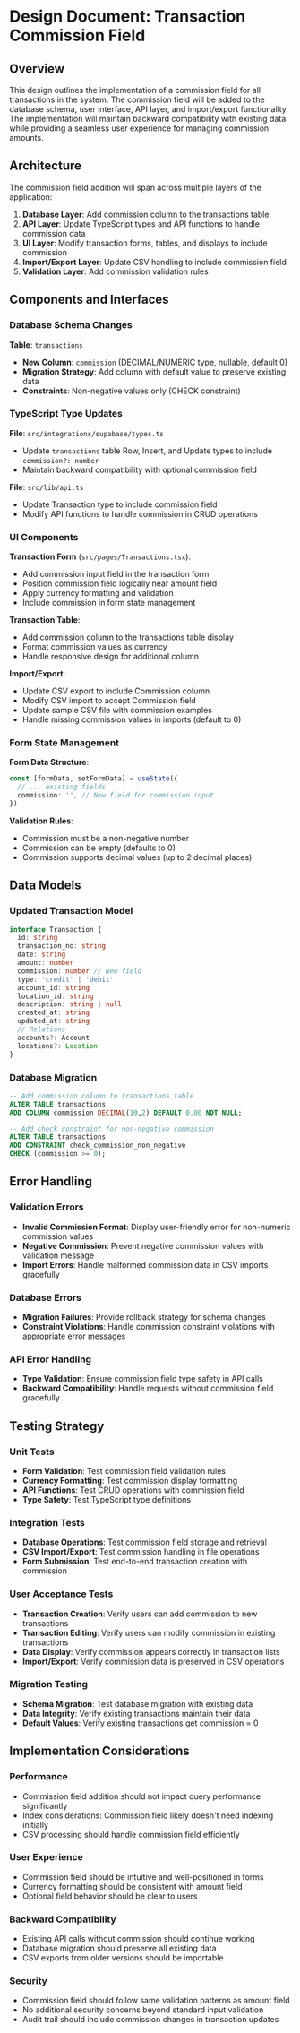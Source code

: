 # Design Document: Transaction Commission Field

## Overview

This design outlines the implementation of a commission field for all transactions in the system. The commission field will be added to the database schema, user interface, API layer, and import/export functionality. The implementation will maintain backward compatibility with existing data while providing a seamless user experience for managing commission amounts.

## Architecture

The commission field addition will span across multiple layers of the application:

1. **Database Layer**: Add commission column to the transactions table
2. **API Layer**: Update TypeScript types and API functions to handle commission data
3. **UI Layer**: Modify transaction forms, tables, and displays to include commission
4. **Import/Export Layer**: Update CSV handling to include commission field
5. **Validation Layer**: Add commission validation rules

## Components and Interfaces

### Database Schema Changes

**Table**: `transactions`
- **New Column**: `commission` (DECIMAL/NUMERIC type, nullable, default 0)
- **Migration Strategy**: Add column with default value to preserve existing data
- **Constraints**: Non-negative values only (CHECK constraint)

### TypeScript Type Updates

**File**: `src/integrations/supabase/types.ts`
- Update `transactions` table Row, Insert, and Update types to include `commission?: number`
- Maintain backward compatibility with optional commission field

**File**: `src/lib/api.ts`
- Update Transaction type to include commission field
- Modify API functions to handle commission in CRUD operations

### UI Components

**Transaction Form** (`src/pages/Transactions.tsx`):
- Add commission input field in the transaction form
- Position commission field logically near amount field
- Apply currency formatting and validation
- Include commission in form state management

**Transaction Table**:
- Add commission column to the transactions table display
- Format commission values as currency
- Handle responsive design for additional column

**Import/Export**:
- Update CSV export to include Commission column
- Modify CSV import to accept Commission field
- Update sample CSV file with commission examples
- Handle missing commission values in imports (default to 0)

### Form State Management

**Form Data Structure**:
```typescript
const [formData, setFormData] = useState({
  // ... existing fields
  commission: '', // New field for commission input
})
```

**Validation Rules**:
- Commission must be a non-negative number
- Commission can be empty (defaults to 0)
- Commission supports decimal values (up to 2 decimal places)

## Data Models

### Updated Transaction Model

```typescript
interface Transaction {
  id: string
  transaction_no: string
  date: string
  amount: number
  commission: number // New field
  type: 'credit' | 'debit'
  account_id: string
  location_id: string
  description: string | null
  created_at: string
  updated_at: string
  // Relations
  accounts?: Account
  locations?: Location
}
```

### Database Migration

```sql
-- Add commission column to transactions table
ALTER TABLE transactions 
ADD COLUMN commission DECIMAL(10,2) DEFAULT 0.00 NOT NULL;

-- Add check constraint for non-negative commission
ALTER TABLE transactions 
ADD CONSTRAINT check_commission_non_negative 
CHECK (commission >= 0);
```

## Error Handling

### Validation Errors
- **Invalid Commission Format**: Display user-friendly error for non-numeric commission values
- **Negative Commission**: Prevent negative commission values with validation message
- **Import Errors**: Handle malformed commission data in CSV imports gracefully

### Database Errors
- **Migration Failures**: Provide rollback strategy for schema changes
- **Constraint Violations**: Handle commission constraint violations with appropriate error messages

### API Error Handling
- **Type Validation**: Ensure commission field type safety in API calls
- **Backward Compatibility**: Handle requests without commission field gracefully

## Testing Strategy

### Unit Tests
- **Form Validation**: Test commission field validation rules
- **Currency Formatting**: Test commission display formatting
- **API Functions**: Test CRUD operations with commission field
- **Type Safety**: Test TypeScript type definitions

### Integration Tests
- **Database Operations**: Test commission field storage and retrieval
- **CSV Import/Export**: Test commission handling in file operations
- **Form Submission**: Test end-to-end transaction creation with commission

### User Acceptance Tests
- **Transaction Creation**: Verify users can add commission to new transactions
- **Transaction Editing**: Verify users can modify commission in existing transactions
- **Data Display**: Verify commission appears correctly in transaction lists
- **Import/Export**: Verify commission data is preserved in CSV operations

### Migration Testing
- **Schema Migration**: Test database migration with existing data
- **Data Integrity**: Verify existing transactions maintain their data
- **Default Values**: Verify existing transactions get commission = 0

## Implementation Considerations

### Performance
- Commission field addition should not impact query performance significantly
- Index considerations: Commission field likely doesn't need indexing initially
- CSV processing should handle commission field efficiently

### User Experience
- Commission field should be intuitive and well-positioned in forms
- Currency formatting should be consistent with amount field
- Optional field behavior should be clear to users

### Backward Compatibility
- Existing API calls without commission should continue working
- Database migration should preserve all existing data
- CSV exports from older versions should be importable

### Security
- Commission field should follow same validation patterns as amount field
- No additional security concerns beyond standard input validation
- Audit trail should include commission changes in transaction updates